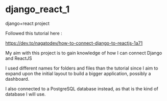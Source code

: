 # django_react_1
django+react project

Followed this tutorial here : 

https://dev.to/nagatodev/how-to-connect-django-to-reactjs-1a71

My aim with this project is to gain knowledge of how I can connect Django and ReactJS 

I used different names for folders and files than the tutorial since 
I aim to expand upon the initial layout to build a bigger application, possibly a dashboard.

I also connected to a PostgreSQL database instead, as that is the kind of database I will use.
